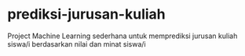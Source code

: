 # prediksi-jurusan-kuliah
Project Machine Learning sederhana untuk memprediksi jurusan kuliah siswa/i berdasarkan nilai dan minat siswa/i

